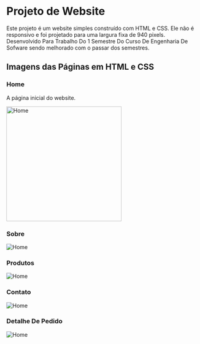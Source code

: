 # Projeto de Website

Este projeto é um website simples construído com HTML e CSS. Ele não é responsivo e foi projetado para uma largura fixa de 940 pixels. Desenvolvido Para Trabalho Do 1 Semestre Do Curso De Engenharia De Sofware sendo melhorado com o passar dos semestres.

## Imagens das Páginas em HTML e CSS

### Home
A página inicial do website.

<img src="img/readmeImagem1.png" alt="Home" width="300">
<br>

### Sobre
<img src="img/readmeImagem2.png" alt="Home" >
<br>

### Produtos
<img src="img/readmeImagem3.png" alt="Home">
<br>

### Contato
<img src="img/readmeImagem4.png" alt="Home">
<br>

### Detalhe De Pedido
<img src="img/readmeImagem5.png" alt="Home">
<br>